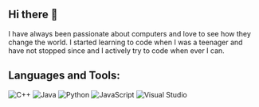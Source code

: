 ## Hi there 👋

<!--
**Helios03/Helios03** is a ✨ _special_ ✨ repository because its `README.md` (this file) appears on your GitHub profile.

Here are some ideas to get you started:

- 🔭 I’m currently working on ...
- 🌱 I’m currently learning ...
- 👯 I’m looking to collaborate on ...
- 🤔 I’m looking for help with ...
- 💬 Ask me about ...
- 📫 How to reach me: ...
- 😄 Pronouns: ...
- ⚡ Fun fact: ...
-->
I have always been passionate about computers and love to see how they change the world. I started learning to code when I was a teenager and have not stopped since and I actively try to code when ever I can.

## Languages and Tools:
![C++](https://img.shields.io/badge/C%2B%2B-00599C?style=for-the-badge&logo=c%2B%2B&logoColor=white)  ![Java](https://img.shields.io/badge/Java-ED8B00?style=for-the-badge&logo=java&logoColor=white)  ![Python](https://img.shields.io/badge/Python-FFD43B?style=for-the-badge&logo=python&logoColor=darkgreen) ![JavaScript](https://img.shields.io/badge/JavaScript-323330?style=for-the-badge&logo=javascript&logoColor=F7DF1E)  ![Visual Studio](https://img.shields.io/badge/Visual_Studio-5C2D91?style=for-the-badge&logo=visual%20studio&logoColor=white)
